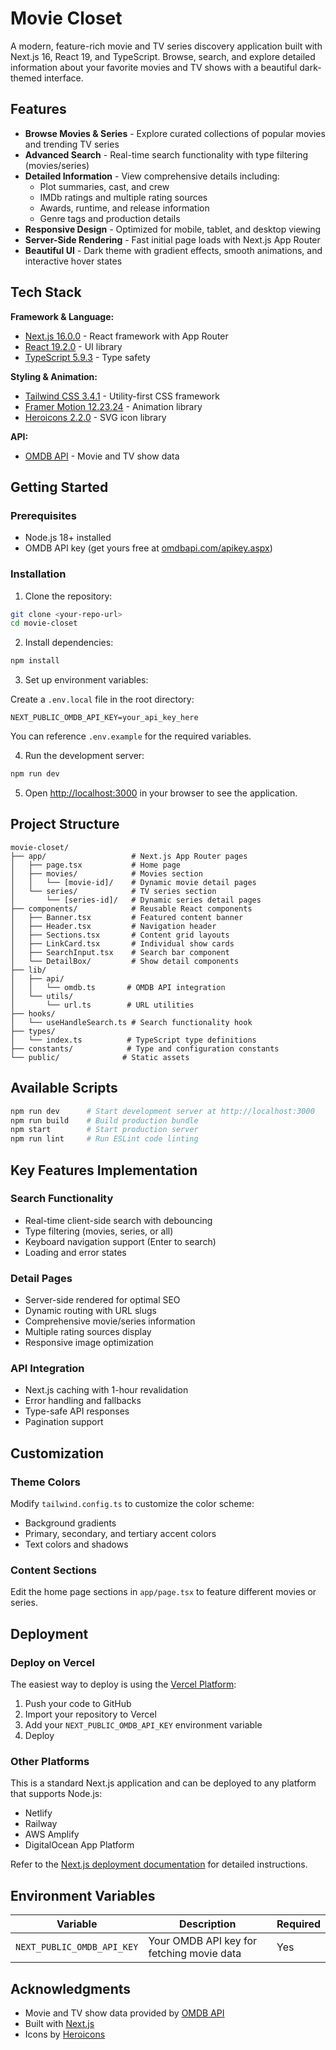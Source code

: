 # Movie Closet

A modern, feature-rich movie and TV series discovery application built with Next.js 16, React 19, and TypeScript. Browse, search, and explore detailed information about your favorite movies and TV shows with a beautiful dark-themed interface.

## Features

- **Browse Movies & Series** - Explore curated collections of popular movies and trending TV series
- **Advanced Search** - Real-time search functionality with type filtering (movies/series)
- **Detailed Information** - View comprehensive details including:
  - Plot summaries, cast, and crew
  - IMDb ratings and multiple rating sources
  - Awards, runtime, and release information
  - Genre tags and production details
- **Responsive Design** - Optimized for mobile, tablet, and desktop viewing
- **Server-Side Rendering** - Fast initial page loads with Next.js App Router
- **Beautiful UI** - Dark theme with gradient effects, smooth animations, and interactive hover states

## Tech Stack

**Framework & Language:**
- [Next.js 16.0.0](https://nextjs.org/) - React framework with App Router
- [React 19.2.0](https://react.dev/) - UI library
- [TypeScript 5.9.3](https://www.typescriptlang.org/) - Type safety

**Styling & Animation:**
- [Tailwind CSS 3.4.1](https://tailwindcss.com/) - Utility-first CSS framework
- [Framer Motion 12.23.24](https://www.framer.com/motion/) - Animation library
- [Heroicons 2.2.0](https://heroicons.com/) - SVG icon library

**API:**
- [OMDB API](http://www.omdbapi.com/) - Movie and TV show data

## Getting Started

### Prerequisites

- Node.js 18+ installed
- OMDB API key (get yours free at [omdbapi.com/apikey.aspx](http://www.omdbapi.com/apikey.aspx))

### Installation

1. Clone the repository:
```bash
git clone <your-repo-url>
cd movie-closet
```

2. Install dependencies:
```bash
npm install
```

3. Set up environment variables:

Create a `.env.local` file in the root directory:
```env
NEXT_PUBLIC_OMDB_API_KEY=your_api_key_here
```

You can reference `.env.example` for the required variables.

4. Run the development server:
```bash
npm run dev
```

5. Open [http://localhost:3000](http://localhost:3000) in your browser to see the application.

## Project Structure

```
movie-closet/
├── app/                   # Next.js App Router pages
│   ├── page.tsx           # Home page
│   ├── movies/            # Movies section
│   │   └── [movie-id]/    # Dynamic movie detail pages
│   └── series/            # TV series section
│       └── [series-id]/   # Dynamic series detail pages
├── components/            # Reusable React components
│   ├── Banner.tsx         # Featured content banner
│   ├── Header.tsx         # Navigation header
│   ├── Sections.tsx       # Content grid layouts
│   ├── LinkCard.tsx       # Individual show cards
│   ├── SearchInput.tsx    # Search bar component
│   └── DetailBox/         # Show detail components
├── lib/
│   ├── api/
│   │   └── omdb.ts       # OMDB API integration
│   └── utils/
│       └── url.ts        # URL utilities
├── hooks/
│   └── useHandleSearch.ts # Search functionality hook
├── types/
│   └── index.ts          # TypeScript type definitions
├── constants/            # Type and configuration constants
└── public/              # Static assets
```

## Available Scripts

```bash
npm run dev      # Start development server at http://localhost:3000
npm run build    # Build production bundle
npm start        # Start production server
npm run lint     # Run ESLint code linting
```

## Key Features Implementation

### Search Functionality
- Real-time client-side search with debouncing
- Type filtering (movies, series, or all)
- Keyboard navigation support (Enter to search)
- Loading and error states

### Detail Pages
- Server-side rendered for optimal SEO
- Dynamic routing with URL slugs
- Comprehensive movie/series information
- Multiple rating sources display
- Responsive image optimization

### API Integration
- Next.js caching with 1-hour revalidation
- Error handling and fallbacks
- Type-safe API responses
- Pagination support

## Customization

### Theme Colors
Modify `tailwind.config.ts` to customize the color scheme:
- Background gradients
- Primary, secondary, and tertiary accent colors
- Text colors and shadows

### Content Sections
Edit the home page sections in `app/page.tsx` to feature different movies or series.

## Deployment

### Deploy on Vercel

The easiest way to deploy is using the [Vercel Platform](https://vercel.com/new):

1. Push your code to GitHub
2. Import your repository to Vercel
3. Add your `NEXT_PUBLIC_OMDB_API_KEY` environment variable
4. Deploy

### Other Platforms

This is a standard Next.js application and can be deployed to any platform that supports Node.js:
- Netlify
- Railway
- AWS Amplify
- DigitalOcean App Platform

Refer to the [Next.js deployment documentation](https://nextjs.org/docs/deployment) for detailed instructions.

## Environment Variables

| Variable | Description | Required |
|----------|-------------|----------|
| `NEXT_PUBLIC_OMDB_API_KEY` | Your OMDB API key for fetching movie data | Yes |

## Acknowledgments

- Movie and TV show data provided by [OMDB API](http://www.omdbapi.com/)
- Built with [Next.js](https://nextjs.org/)
- Icons by [Heroicons](https://heroicons.com/)
